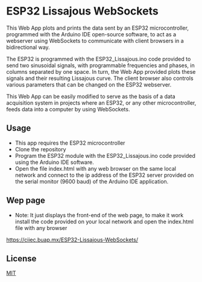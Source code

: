 # ESP32 Lissajous WebSockets

This Web App plots and prints the data sent by an ESP32 microcontroller, programmed with the Arduino IDE open-source software, to act as a webserver using WebSockets to communicate with client browsers in a bidirectional way.

The ESP32 is programmed with the ESP32_Lissajous.ino code provided to send two sinusoidal signals, with programmable frequencies and phases, in columns separated by one space. In turn, the Web App provided plots these signals and their resulting Lissajous curve. The client browser also controls various parameters that can be changed on the ESP32 webserver. 

This Web App can be easily modified to serve as the basis of a data acquisition system in projects where an ESP32, or any other microcontroller, feeds data into a computer by using WebSockets. 

## Usage

- This app requires the ESP32 microcontroller
- Clone the repository
- Program the ESP32 module with the ESP32_Lissajous.ino code provided using the Arduino IDE software.
- Open the file index.html with any web browser on the same local network and connect to the ip address of the ESP32 server provided on the serial monitor (9600 baud) of the Arduino IDE application.

## Wep page 
- Note: It just displays the front-end of the web page, to make it work install the code provided on your local network and open the index.html file with any browser

https://ciiec.buap.mx/ESP32-Lissajous-WebSockets/


## License

[MIT](LICENSE)
